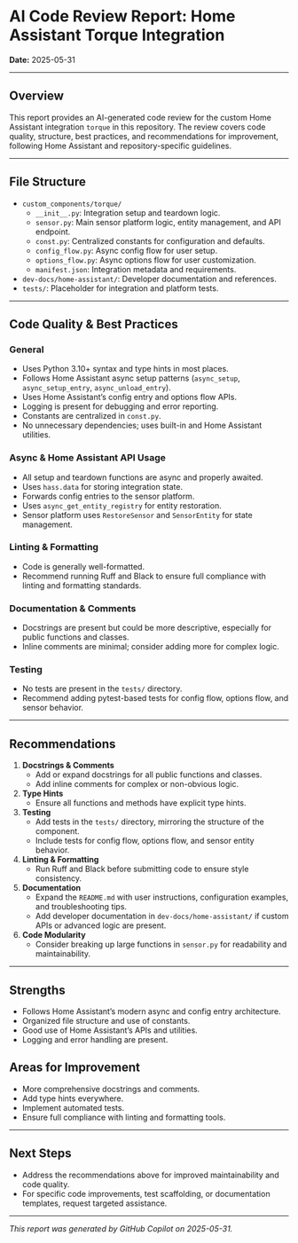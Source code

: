 <!--
Portions of this file are adapted from the Home Assistant documentation.
Copyright © Home Assistant authors.
Licensed under the Creative Commons Attribution-NonCommercial-ShareAlike 4.0 International License.
See: https://creativecommons.org/licenses/by-nc-sa/4.0/
-->

# AI Code Review Report: Home Assistant Torque Integration

**Date:** 2025-05-31

---

## Overview

This report provides an AI-generated code review for the custom Home Assistant integration `torque` in this repository. The review covers code quality, structure, best practices, and recommendations for improvement, following Home Assistant and repository-specific guidelines.

---

## File Structure

- `custom_components/torque/`
  - `__init__.py`: Integration setup and teardown logic.
  - `sensor.py`: Main sensor platform logic, entity management, and API endpoint.
  - `const.py`: Centralized constants for configuration and defaults.
  - `config_flow.py`: Async config flow for user setup.
  - `options_flow.py`: Async options flow for user customization.
  - `manifest.json`: Integration metadata and requirements.
- `dev-docs/home-assistant/`: Developer documentation and references.
- `tests/`: Placeholder for integration and platform tests.

---

## Code Quality & Best Practices

### General

- Uses Python 3.10+ syntax and type hints in most places.
- Follows Home Assistant async setup patterns (`async_setup`, `async_setup_entry`, `async_unload_entry`).
- Uses Home Assistant’s config entry and options flow APIs.
- Logging is present for debugging and error reporting.
- Constants are centralized in `const.py`.
- No unnecessary dependencies; uses built-in and Home Assistant utilities.

### Async & Home Assistant API Usage

- All setup and teardown functions are async and properly awaited.
- Uses `hass.data` for storing integration state.
- Forwards config entries to the sensor platform.
- Uses `async_get_entity_registry` for entity restoration.
- Sensor platform uses `RestoreSensor` and `SensorEntity` for state management.

### Linting & Formatting

- Code is generally well-formatted.
- Recommend running Ruff and Black to ensure full compliance with linting and formatting standards.

### Documentation & Comments

- Docstrings are present but could be more descriptive, especially for public functions and classes.
- Inline comments are minimal; consider adding more for complex logic.

### Testing

- No tests are present in the `tests/` directory.
- Recommend adding pytest-based tests for config flow, options flow, and sensor behavior.

---

## Recommendations

1. **Docstrings & Comments**
   - Add or expand docstrings for all public functions and classes.
   - Add inline comments for complex or non-obvious logic.
2. **Type Hints**
   - Ensure all functions and methods have explicit type hints.
3. **Testing**
   - Add tests in the `tests/` directory, mirroring the structure of the component.
   - Include tests for config flow, options flow, and sensor entity behavior.
4. **Linting & Formatting**
   - Run Ruff and Black before submitting code to ensure style consistency.
5. **Documentation**
   - Expand the `README.md` with user instructions, configuration examples, and troubleshooting tips.
   - Add developer documentation in `dev-docs/home-assistant/` if custom APIs or advanced logic are present.
6. **Code Modularity**
   - Consider breaking up large functions in `sensor.py` for readability and maintainability.

---

## Strengths

- Follows Home Assistant’s modern async and config entry architecture.
- Organized file structure and use of constants.
- Good use of Home Assistant’s APIs and utilities.
- Logging and error handling are present.

## Areas for Improvement

- More comprehensive docstrings and comments.
- Add type hints everywhere.
- Implement automated tests.
- Ensure full compliance with linting and formatting tools.

---

## Next Steps

- Address the recommendations above for improved maintainability and code quality.
- For specific code improvements, test scaffolding, or documentation templates, request targeted assistance.

---

_This report was generated by GitHub Copilot on 2025-05-31._
